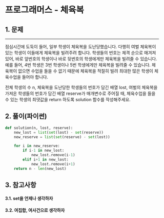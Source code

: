# 프로그래머스 - 체육복
## 1. 문제
***
점심시간에 도둑이 들어, 일부 학생이 체육복을 도난당했습니다. 다행히 여벌 체육복이 있는 학생이 이들에게 체육복을 빌려주려 합니다. 학생들의 번호는 체격 순으로 매겨져 있어, 바로 앞번호의 학생이나 바로 뒷번호의 학생에게만 체육복을 빌려줄 수 있습니다. 예를 들어, 4번 학생은 3번 학생이나 5번 학생에게만 체육복을 빌려줄 수 있습니다. 체육복이 없으면 수업을 들을 수 없기 때문에 체육복을 적절히 빌려 최대한 많은 학생이 체육수업을 들어야 합니다.

전체 학생의 수 n, 체육복을 도난당한 학생들의 번호가 담긴 배열 lost, 여벌의 체육복을 가져온 학생들의 번호가 담긴 배열 reserve가 매개변수로 주어질 때, 체육수업을 들을 수 있는 학생의 최댓값을 return 하도록 solution 함수를 작성해주세요.
## 2. 풀이(파이썬)
```py
def solution(n, lost, reserve):
    new_lost = list(set(lost) - set(reserve))
    new_reserve = list(set(reserve) - set(lost))
    
    for i in new_reserve:
        if i-1 in new_lost:
            new_lost.remove(i-1)
        elif i+1 in new_lost:
            new_lost.remove(i+1)
    return n - len(new_lost)
```

## 3. 참고사항
#### 3.1. set을 언제나 생각하자
#### 3.2. 여집합, 여사건으로 생각하자 
